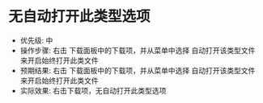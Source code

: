 # 无自动打开此类型选项

- 优先级: 中
- 操作步骤: 右击 下载面板中的下载项，并从菜单中选择 自动打开该类型文件 来开启始终打开此类文件
- 预期结果: 右击 下载面板中的下载项，并从菜单中选择 自动打开该类型文件 来开启始终打开此类文件
- 实际效果: 右击下载项，无自动打开此类型选项

